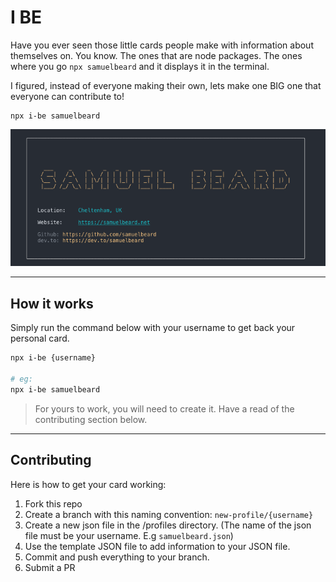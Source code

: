 # I BE

Have you ever seen those little cards people make with information about themselves on. You know. The ones that are node packages. The ones where you go `npx samuelbeard` and it displays it in the terminal.

I figured, instead of everyone making their own, lets make one BIG one that everyone can contribute to!

```
npx i-be samuelbeard
```
![example](./example.png)

---

## How it works

Simply run the command below with your username to get back your personal card.

```sh
npx i-be {username}

# eg:
npx i-be samuelbeard
```

> For yours to work, you will need to create it. Have a read of the contributing section below.

---

## Contributing

Here is how to get your card working:

1. Fork this repo
2. Create a branch with this naming convention: `new-profile/{username}`
2. Create a new json file in the /profiles directory. (The name of the json file must be your username. E.g `samuelbeard.json`)
3. Use the template JSON file to add information to your JSON file.
4. Commit and push everything to your branch.
5. Submit a PR
